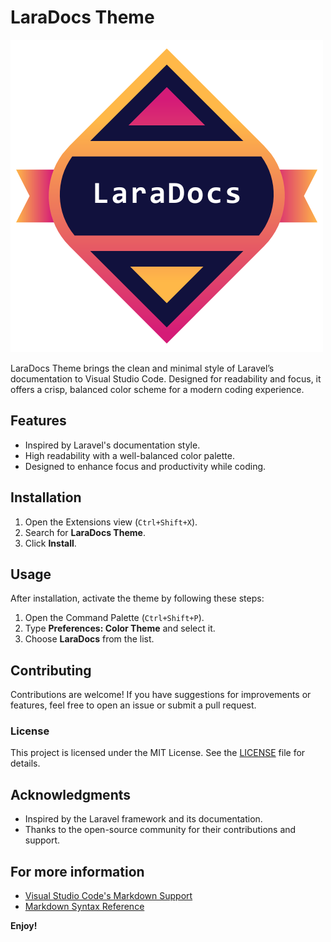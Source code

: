 # LaraDocs Theme

![LaraDocs Logo](https://raw.githubusercontent.com/goudmane/LaraDocs/refs/heads/master/images/logo.png)

LaraDocs Theme brings the clean and minimal style of Laravel’s documentation to Visual Studio Code. Designed for readability and focus, it offers a crisp, balanced color scheme for a modern coding experience.

## Features

- Inspired by Laravel's documentation style.
- High readability with a well-balanced color palette.
- Designed to enhance focus and productivity while coding.

## Installation

1. Open the Extensions view (`Ctrl+Shift+X`).
2. Search for **LaraDocs Theme**.
3. Click **Install**.

<!-- Alternatively, you can install it from the Visual Studio Code Marketplace using the following link: [LaraDocs Theme](https://marketplace.visualstudio.com/)-->

## Usage

After installation, activate the theme by following these steps:

1. Open the Command Palette (`Ctrl+Shift+P`).
2. Type **Preferences: Color Theme** and select it.
3. Choose **LaraDocs** from the list.

## Contributing

Contributions are welcome! If you have suggestions for improvements or features, feel free to open an issue or submit a pull request.

### License

This project is licensed under the MIT License. See the [LICENSE](LICENSE) file for details.

## Acknowledgments

- Inspired by the Laravel framework and its documentation.
- Thanks to the open-source community for their contributions and support.

## For more information

* [Visual Studio Code's Markdown Support](http://code.visualstudio.com/docs/languages/markdown)
* [Markdown Syntax Reference](https://help.github.com/articles/markdown-basics/)

**Enjoy!**
